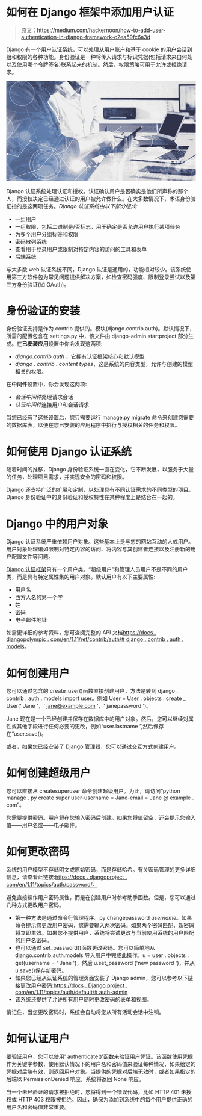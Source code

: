 # 如何在 Django 框架中添加用户认证

> 原文：<https://medium.com/hackernoon/how-to-add-user-authentication-in-django-framework-c2ea59fc6a3d>

Django 有一个用户认证系统，可以处理从用户账户和基于 cookie 的用户会话到组和权限的各种功能。身份验证是一种将传入请求与标识凭据(包括请求来自何处以及使用哪个令牌签名)联系起来的机制。然后，权限策略可用于允许或拒绝请求。

![](img/47add62eebc576fcfce779523e0a77a1.png)

Django 认证系统处理认证和授权。认证确认用户是否确实是他们所声称的那个人，而授权决定已经通过认证的用户被允许做什么。在大多数情况下，术语身份验证指的是这两项任务。*Django 认证系统由以下部分组成:*

*   一组用户
*   一组权限，包括二进制是/否标志，用于确定是否允许用户执行某项任务
*   为多个用户分组标签和权限
*   密码散列系统
*   查看用于登录用户或限制对特定内容的访问的工具和表单
*   后端系统

与大多数 web 认证系统不同，Django 认证是通用的，功能相对较少。该系统使用第三方软件包为常见问题提供解决方案，如检查密码强度、限制登录尝试以及第三方身份验证(如 OAuth)。

# 身份验证的安装

身份验证支持是作为 contrib 提供的。模块(django.contrib.auth)。默认情况下，所需的配置包含在 settings.py 中，该文件由 django-admin startproject 部分生成。在**已安装应用**设置中你会发现这两项:

*   *django.contrib.auth* ，它拥有认证框架核心和默认模型
*   *django . contrib . content types*，这是系统的内容类型，允许与创建的模型相关的权限。

在**中间件**设置中，你会发现这两项:

*   *会话中间件*处理请求会话
*   *认证中间件*连接用户和会话请求

当您已经有了这些设置后，您只需要运行 manage.py migrate 命令来创建您需要的数据库表，以便在您已安装的应用程序中执行与授权相关的任务和权限。

# 如何使用 Django 认证系统

随着时间的推移，Django 身份验证系统一直在变化，它不断发展，以服务于大量的任务，处理项目需求，并实现安全的密码和权限。

Django 还支持广泛的扩展和定制，以处理具有不同认证需求的不同类型的项目。Django 身份验证中的身份验证和授权特性在某种程度上是结合在一起的。

# Django 中的用户对象

Django 认证系统严重依赖用户对象。这些基本上是与您的网站互动的人或用户。用户对象处理诸如限制对特定内容的访问、将内容与其创建者连接以及注册新的用户配置文件等问题。

[Django 认证框架](https://docs.djangoproject.com/en/1.11/topics/auth/)只有一个用户类。“超级用户”和管理人员用户不是不同的用户类，而是具有特定属性集的用户对象。默认用户有以下主要属性:

*   用户名
*   西方人名的第一个字
*   姓
*   密码
*   电子邮件地址

如需更详细的参考资料，您可查阅完整的 API 文档[https://docs . djangopolympic . com/en/1.11/ref/contrib/auth/# django . contrib . auth . models](https://docs.djangoproject.com/en/1.11/ref/contrib/auth/#django.contrib.auth.models)。

# 如何创建用户

您可以通过包含的 create_user()函数直接创建用户，方法是转到 django . contrib . auth . models import user。例如 User = User . objects . create _ User(' Jane '，' jane@example.com '，' janepassword ')。

Jane 现在是一个已经创建并保存在数据库中的用户对象。然后，您可以继续对属性或其他字段进行任何必要的更改，例如“user.lastname ”,然后保存在“user.save()。

或者，如果您已经安装了 Django 管理器，您可以通过交互方式创建用户。

# 如何创建超级用户

您可以直接从 createsuperuser 命令创建超级用户。为此，请访问“python manage . py create super user-username = Jane-email = Jane @ example . com”。

您需要提供密码。用户将在您输入密码后创建。如果您将值留空，还会提示您输入值——用户名或——电子邮件。

# 如何更改密码

系统的用户模型不存储明文或原始密码，而是存储哈希。有关密码管理的更多详细信息，请查看此链接:[https://docs . djangoproject . com/en/1.11/topics/auth/password/。](https://docs.djangoproject.com/en/1.11/topics/auth/passwords/)

避免直接操作用户密码属性，而是在创建用户时参考助手函数。但是，您可以通过几种方式更改用户密码。

*   第一种方法是通过命令行管理程序。py changepassword *username*。如果命令提示您更改用户密码，您需要输入两次密码。如果两个密码匹配，新密码将立即生效。如果您不提供用户，系统将尝试更改与当前使用系统的用户匹配的用户名密码。
*   也可以通过 set_password()函数更改密码。您可以简单地从 django.contrib.auth.models 导入用户中完成此操作。u = user . objects . get(username = ' Jane ')，然后 u.set_password ('new password ')，并从 u.save()保存新密码。
*   如果您已经从认证系统的管理页面安装了 Django admin，您可以参考以下链接更改用户密码:[https://docs . Django project . com/en/1.11/topics/auth/default/# auth-admin](https://docs.djangoproject.com/en/1.11/topics/auth/default/#auth-admin)
*   该系统还提供了允许所有用户随时更改密码的表单和视图。

请记住，当您更改密码时，系统会自动将您从所有活动会话中注销。

# 如何认证用户

要验证用户，您可以使用' authenticate()'函数来验证用户凭证。该函数使用凭据作为关键字参数，使用默认情况下的用户名和密码值来验证每种情况，如果给定的凭据对后端有效，则返回用户对象。当提供的凭据对后端无效时，或者如果指定的后端以 PermissionDenied 响应，系统将返回 None 响应。

当一个未经验证的请求被拒绝时，您将得到一个错误代码，比如 HTTP 401 未授权或 HTTP 403 权限被拒绝。因此，确保为添加到系统中的每个用户提供正确的用户名和密码值非常重要。